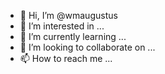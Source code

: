 - 👋 Hi, I’m @wmaugustus
- 👀 I’m interested in ...
- 🌱 I’m currently learning ...
- 💞️ I’m looking to collaborate on ...
- 📫 How to reach me ...

<!---
wmaugustus/wmaugustus is a ✨ special ✨ repository because its `README.md` (this file) appears on your GitHub profile.
You can click the Preview link to take a look at your changes.
--->
